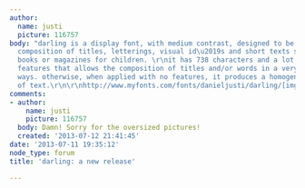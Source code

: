 ```yaml
---
author:
  name: justi
  picture: 116757
body: "darling is a display font, with medium contrast, designed to be used in the
  composition of titles, letterings, visual id\u2019s and short texts such as illustrated
  books or magazines for children. \r\nit has 738 characters and a lot of opentype
  features that allows the composition of titles and/or words in a very different
  ways. otherwise, when applied with no features, it produces a homogeneous amount
  of text.\r\n\r\nhttp://www.myfonts.com/fonts/danieljusti/darling/[img:sites/default/files/old-images/01_banner_6100.jpg][img:sites/default/files/old-images/02_banner_4181.jpg][img:sites/default/files/old-images/2_3577.png][img:sites/default/files/old-images/07_banner_3493.jpg][img:sites/default/files/old-images/10_banner_4209.jpg][img:sites/default/files/old-images/06_banner_4299.jpg]"
comments:
- author:
    name: justi
    picture: 116757
  body: Damn! Sorry for the oversized pictures!
  created: '2013-07-12 21:41:45'
date: '2013-07-11 19:35:12'
node_type: forum
title: 'darling: a new release'

---
```

